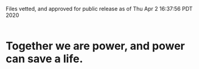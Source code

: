 Files vetted, and approved for public release as of Thu Apr  2 16:37:56 PDT 2020<br><br><h1>Together we are power, and power can save a life.</h1>
